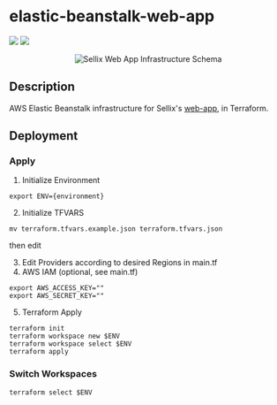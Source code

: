 # elastic-beanstalk-web-app

![](https://img.shields.io/badge/Sellix-AWS-orange) ![](https://img.shields.io/badge/Version-v2.0.0-blueviolet)

<p align="center">
  <img src="https://cdn.sellix.io//static/github/aws-elastic-beanstalk-infrastructure.png" alt="Sellix Web App Infrastructure Schema"/>
</p>

## Description

AWS Elastic Beanstalk infrastructure for Sellix's [web-app](https://sellix.io), in Terraform.

## Deployment

### Apply

1. Initialize Environment

`export ENV={environment}`

2. Initialize TFVARS

`mv terraform.tfvars.example.json terraform.tfvars.json`

then edit

3. Edit Providers according to desired Regions in main.tf
4. AWS IAM (optional, see main.tf)
```
export AWS_ACCESS_KEY=""
export AWS_SECRET_KEY=""
```

5. Terraform Apply

```
terraform init
terraform workspace new $ENV
terraform workspace select $ENV
terraform apply
```

### Switch Workspaces

`terraform select $ENV`